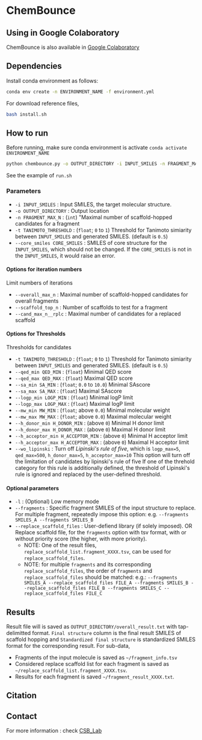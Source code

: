 # ChemBounce

<!--<img src="./assets/graphical_abstract.png" width="450px"></img>-->


## Using in Google Colaboratory

ChemBounce is also available in [Google Colaboratory](https://colab.research.google.com/github/jyryu3161/chembounce/blob/main/chembounce_colab.ipynb)

## Dependencies

Install conda environment as follows: 

```bash
conda env create -n ENVIRONMENT_NAME -f environment.yml
```

For download reference files,
```bash
bash install.sh
```


## How to run

Before running, make sure conda environment is activate `conda activate ENVIRONMENT_NAME`

```bash
python chembounce.py -o OUTPUT_DIRECTORY -i INPUT_SMILES -n FRAGMENT_MAX_N -t TANIMOTO_THRESHOLD
```
See the example of `run.sh`


### Parameters


- `-i INPUT_SMILES` : Input SMILES, the target molecular structure.
- `-o OUTPUT_DIRECTORY` : Output location
- `-n FRAGMENT_MAX_N` : (`int`) "Maximal number of scaffold-hopped candidates for a fragment
- `-t TANIMOTO_THRESHOLD` : (`float`; `0` to `1`) Threshold for Tanimoto simiarity between `INPUT_SMILES` and generated SMILES. (default is `0.5`)
- `--core_smiles CORE_SMILES` : SMILES of core structure for the `INPUT_SMILES`, which should not be changed. If the `CORE_SMILES` is not in the `INPUT_SMILES`, it would raise an error.


#### Options for iteration numbers

Limit numbers of iterations

- `--overall_max_n` : Maximal number of scaffold-hopped candidates for overall fragments
- `--scaffold_top_n` : Number of scaffolds to test for a fragment
- `--cand_max_n__rplc` : Maximal number of candidates for a replaced scaffold


#### Options for Thresholds

Thresholds for candidates

- `-t TANIMOTO_THRESHOLD` : (`float`; `0` to `1`) Threshold for Tanimoto simiarity between `INPUT_SMILES` and generated SMILES. (default is `0.5`)
- `--qed_min QED_MIN` : (`float`) Minimal QED score
- `--qed_max QED_MAX` : (`float`) Maximal QED score
- `--sa_min SA_MIN` : (`float`; `0.0` to `10.0`) Minimal SAscore
- `--sa_max SA_MAX` : (`float`) Maximal SAscore
- `--logp_min LOGP_MIN` : (`float`) Minimal logP limit
- `--logp_max LOGP_MAX` : (`float`) Maximal logP limit
- `--mw_min MW_MIN` : (`float`; above `0.0`) Minimal molecular weight
- `--mw_max MW_MAX` : (`float`; above `0.0`) Maximal molecular weight
- `--h_donor_min H_DONOR_MIN` : (above `0`) Minimal H donor limit
- `--h_donor_max H_DONOR_MAX` : (above `0`) Maximal H donor limit
- `--h_acceptor_min H_ACCEPTOR_MIN` : (above `0`) Minimal H acceptor limit
- `--h_acceptor_max H_ACCEPTOR_MAX` : (above `0`) Maximal H acceptor limit
- `--wo_lipinski` : Turn off  *Lipinski's rule of five*, which is `logp_max=5`, `qed_max=500`, `h_donor_max=5`, `h_acceptor_max=10`
This option will turn off the limitation of candidates by lipinski's rule of five
If one of the threhold category for this rule is additionally defined, the threshold of Lipinski's rule is ignored and replaced by the user-defined threshold.


#### Optional parameters

- `-l` : (Optional) Low memory mode
- `--fragments` : Specific fragment SMILES of the input structure to replace. For multiple fragment, repeatedly impose this option: e.g. `--fragments SMILES_A --fragments SMILES_B`
- `--replace_scaffold_files` : User-defiend library (if solely imposed). OR Replace scaffold file, for the `fragments` option with tsv format, with or without priority score (the higher, with more priority).
  * NOTE: One of the result files, `replace_scaffold_list.fragment_XXXX.tsv`, can be used for `replace_scaffold_files`.
  * NOTE: for multiple `fragments` and its corresponding `replace_scaffold_files`, the order of `fragments` and `replace_scaffold_files` should be matched:
      e.g.: `--fragments SMILES_A --replace_scaffold_files FILE_A --fragments SMILES_B --replace_scaffold_files FILE_B --fragments SMILES_C --replace_scaffold_files FILE_C`


## Results

Result file will is saved as `OUTPUT_DIRECTORY/overall_result.txt` with tap-delimitted format. `Final structure` column is the final result SMILES of scaffold hopping and `Standardized final structure` is standardized SMILES format for the corresponding result. For sub-data,

- Fragments of the input molecule is saved as `~/fragment_info.tsv`
- Considered replace scaffold list for each fragment is saved as `~/replace_scaffold_list.fragment_XXXX.tsv`.
- Results for each fragment is saved `~/fragment_result_XXXX.txt`.

## Citation

<!--```bibtex
@article{,
  title    = "",
  author   = "",
  journal  = "",
  month    = "",
  year     =  2024
}
```
-->

## Contact

For more information : check [CSB_Lab](https://www.csb-lab.net/)

